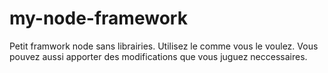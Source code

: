 # my-node-framework
Petit framwork node sans librairies. Utilisez le comme vous le voulez. Vous pouvez aussi apporter des modifications que vous juguez neccessaires.
